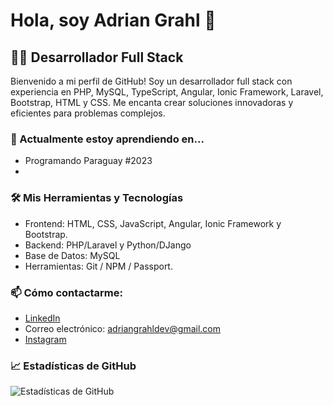 # Hola, soy Adrian Grahl 👋

## 👨‍💻 Desarrollador Full Stack

Bienvenido a mi perfil de GitHub! Soy un desarrollador full stack con experiencia en PHP, MySQL, TypeScript, Angular, Ionic Framework, Laravel, Bootstrap, HTML y CSS. Me encanta crear soluciones innovadoras y eficientes para problemas complejos.

### 🌱 Actualmente estoy aprendiendo en...
- Programando Paraguay #2023
- 

### 🛠️ Mis Herramientas y Tecnologías
- Frontend: HTML, CSS, JavaScript, Angular, Ionic Framework y Bootstrap.
- Backend: PHP/Laravel y Python/DJango
- Base de Datos: MySQL
- Herramientas: Git / NPM / Passport.

### 📫 Cómo contactarme:
- [LinkedIn](https://www.linkedin.com/in/adriangrahl)
- Correo electrónico: adriangrahldev@gmail.com
- [Instagram](https://www.instagram.com/adriangrahl.dev)

### 📈 Estadísticas de GitHub
![Estadísticas de GitHub](https://github-readme-stats.vercel.app/api?username=adriangrahldev&show_icons=true)

